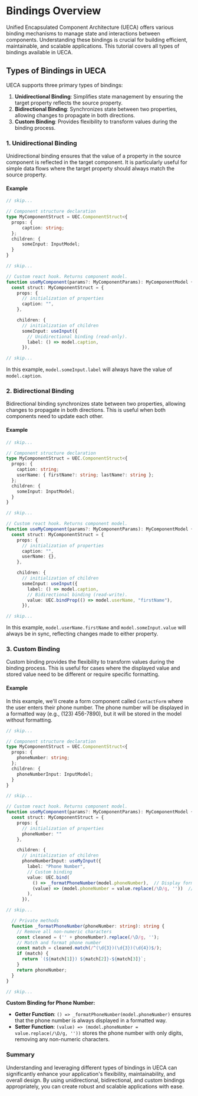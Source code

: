 # Bindings Overview

Unified Encapsulated Component Architecture (UECA) offers various binding mechanisms to manage state and interactions between components. Understanding these bindings is crucial for building efficient, maintainable, and scalable applications. This tutorial covers all types of bindings available in UECA.

## Types of Bindings in UECA

UECA supports three primary types of bindings:

1. **Unidirectional Binding**: Simplifies state management by ensuring the target property reflects the source property.
2. **Bidirectional Binding**: Synchronizes state between two properties, allowing changes to propagate in both directions.
3. **Custom Binding**: Provides flexibility to transform values during the binding process.

### 1. Unidirectional Binding

Unidirectional binding ensures that the value of a property in the source component is reflected in the target component. It is particularly useful for simple data flows where the target property should always match the source property.

#### Example

```typescript
// skip...

// Component structure declaration
type MyComponentStruct = UEC.ComponentStruct<{
  props: {  
      caption: string;      
  };
  children: {
      someInput: InputModel;
  }
}

// skip...

// Custom react hook. Returns component model.
function useMyComponent(params?: MyComponentParams): MyComponentModel {
  const struct: MyComponentStruct = {
    props: {
      // initialization of properties
      caption: "",      
    },

    children: {      
      // initialization of children
      someInput: useInput({            
        // Unidirectional binding (read-only).
        label: () => model.caption,            
      }),

// skip...          
```

In this example, `model.someInput.label` will always have the value of `model.caption`.

### 2. Bidirectional Binding

Bidirectional binding synchronizes state between two properties, allowing changes to propagate in both directions. This is useful when both components need to update each other.

#### Example


```typescript
// skip...

// Component structure declaration
type MyComponentStruct = UEC.ComponentStruct<{
  props: {  
    caption: string;      
    userName: { firstName?: string; lastName?: string };
  };
  children: {
    someInput: InputModel;        
  }
}

// skip...

// Custom react hook. Returns component model.
function useMyComponent(params?: MyComponentParams): MyComponentModel {
  const struct: MyComponentStruct = {
    props: {
      // initialization of properties
      caption: "",   
      userName: {},   
    },

    children: {      
      // initialization of children
      someInput: useInput({                        
        label: () => model.caption,    
        // Bidirectional binding (read-write).
        value: UEC.bindProp(() => model.userName, "firstName"),       
      }),

// skip...           
```
In this example, `model.userName.firstName` and `model.someInput.value` will always be in sync, reflecting changes made to either property.

### 3. Custom Binding

Custom binding provides the flexibility to transform values during the binding process. This is useful for cases where the displayed value and stored value need to be different or require specific formatting.

#### Example

In this example, we'll create a form component called `ContactForm` where the user enters their phone number. The phone number will be displayed in a formatted way (e.g., (123) 456-7890), but it will be stored in the model without formatting.

```typescript
// skip...

// Component structure declaration
type MyComponentStruct = UEC.ComponentStruct<{
  props: {  
    phoneNumber: string;
  };
  children: {
    phoneNumberInput: InputModel;       
  }
}

// skip...

// Custom react hook. Returns component model.
function useMyComponent(params?: MyComponentParams): MyComponentModel {
  const struct: MyComponentStruct = {
    props: {
      // initialization of properties
      phoneNumber: ""
    },

    children: {      
      // initialization of children
      phoneNumberInput: useMyInput({
        label: "Phone Number",
        // Custom binding
        value: UEC.bind(
          () => _formatPhoneNumber(model.phoneNumber),  // Display formatted phone number
          (value) => (model.phoneNumber = value.replace(/\D/g, ''))  // Store only digits
        ),        
      }),

// skip...

  // Private methods
  function _formatPhoneNumber(phoneNumber: string): string {
    // Remove all non-numeric characters
    const cleaned = ('' + phoneNumber).replace(/\D/g, '');
    // Match and format phone number
    const match = cleaned.match(/^(\d{3})(\d{3})(\d{4})$/);
    if (match) {
      return `(${match[1]}) ${match[2]}-${match[3]}`;
    }
    return phoneNumber;
  }
}

// skip...
```

**Custom Binding for Phone Number:**
   - **Getter Function**: `() => _formatPhoneNumber(model.phoneNumber)` ensures that the phone number is always displayed in a formatted way.
   - **Setter Function**: `(value) => (model.phoneNumber = value.replace(/\D/g, ''))` stores the phone number with only digits, removing any non-numeric characters.

### Summary

Understanding and leveraging different types of bindings in UECA can significantly enhance your application's flexibility, maintainability, and overall design. By using unidirectional, bidirectional, and custom bindings appropriately, you can create robust and scalable applications with ease.
